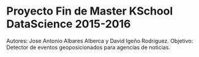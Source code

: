 # Proyecto Fin de Master KSchool DataScience 2015-2016

Autores: Jose Antonio Albares Alberca y David Igeño Rodriguez.
Objetivo:  Detector de eventos geoposicionados para agencias de noticias.
